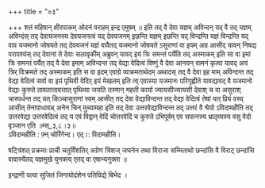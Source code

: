 +++
title = "०३"

+++
शतं महिषान् क्षीरपाकम् ओदनं वराहम् इन्द्र एमुषम् ॥ इति तद् वै देवा यज्ञम् अविन्दन् यद् वै तद् यज्ञम् अविन्दंस् तद् देवायजनस्य देवयजनत्वं यद् देवयजनम् इछन्ति यज्ञम् इछन्ति यद् विन्दन्ति यज्ञं विन्दन्ति यद् वाव यजमानो जोषयते तद् देवयजनं यज्ञं वावैतद् यजमानो जोषयते ऽसुराणां वा इयम् अग्र आसीद् यावन् निषद्य परापश्यंस् तद् देवानां ते देवाः सलावृकीम् अब्रुवन् यावद् इयं त्रिः समन्तं पर्येति तद् अस्माकम् इति सा वा इमां त्रिः समन्तं पर्यैत् तद् वै देवा इमाम् अविन्दन्त तद् वेद्या वेदित्वं विष्णुं वै देवा आनयन् वामनं कृत्वा यावद् अयं त्रिर् विक्रमते तद् अस्माकम् इति स वा इदम् एवाग्रे व्यक्रमताथेदम् अथादस् तद् वै देवा इह माम् अविन्दन्त तद् वेद्या वेदित्वं सर्वा वा इयं पृथिवी वेदिर् इयं मेखलम् इति त्व् एवास्या यजमानः परिगृह्णीते यावद्यावद् वै यजमानो वेद्याः कुरुते तावतात्तावत्तात् पृथिव्या जयति तस्मान् महती कार्या ज्यायसीज्यायसी देवाश् च वा असुराश् चास्पर्धन्त तद् यत् किञ्चासुराणां स्वम् आसीत् तद् देवा वेद्याविन्दन्त तद् वेद्या वेदित्वं तेषां यत् प्रियं वस्व् आसीत् तेनापाधावन्न् अनेन चिन् मुच्यामहा इति तद् देवा उत्तरवेद्याविन्दन्त तद् उत्तरं वै श्रेयो ऽविदामहीति तद् उत्तरवेद्या उत्तरवेदित्वं तद् य एवं विद्वान् वेदिं चोत्तरवेदिं च कुरुते ऽभिपूर्वम् एव सपत्नस्य भ्रातृव्यस्य वसु वेदो वृञ्जान एति ॥म्स्_३,८।३॥  
ऽविदामहीति : फ़्न् चोर्रिगेन्द। एद्।: विदामहीति।  
    
षट्त्रिंशत् प्रक्रमाः प्राची चतुर्विंशतिर् अग्रेण त्रिंशज् जघनेन तथा विराजा सम्मिताथो छन्दांसि वै विराट् छन्दांसि वावास्यैतद् यज्ञमुखे युनक्त्य् एतद् वा एषाभ्यनुक्ता ॥  
    
  
इन्द्राणी पत्या सुजितं जिगायोदंशेन पतिविद्ये बिभेद ।  
